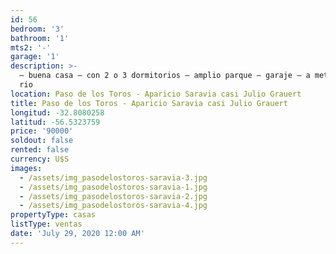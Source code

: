 ```yaml
---
id: 56
bedroom: '3'
bathroom: '1'
mts2: '-'
garage: '1'
description: >-
  – buena casa – con 2 o 3 dormitorios – amplio parque – garaje – a metros del
  rio
location: Paso de los Toros - Aparicio Saravia casi Julio Grauert
title: Paso de los Toros - Aparicio Saravia casi Julio Grauert
longitud: -32.8080258
latitud: -56.5323759
price: '90000'
soldout: false
rented: false
currency: U$S
images:
  - /assets/img_pasodelostoros-saravia-3.jpg
  - /assets/img_pasodelostoros-saravia-1.jpg
  - /assets/img_pasodelostoros-saravia-2.jpg
  - /assets/img_pasodelostoros-saravia-4.jpg
propertyType: casas
listType: ventas
date: 'July 29, 2020 12:00 AM'
---
```


